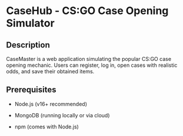 # CaseHub - CS:GO Case Opening Simulator

## Description
CaseMaster is a web application simulating the popular CS:GO case opening mechanic. Users can register, log in, open cases with realistic odds, and save their obtained items.

## Prerequisites
- Node.js (v16+ recommended)

- MongoDB (running locally or via cloud)

- npm (comes with Node.js)

